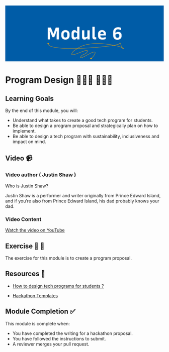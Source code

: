 ![Module 6 - Program Design](../assets/images/module-6.png)

# Program Design 👨🏾‍💻 👩🏾‍💻

## Learning Goals

By the end of this module, you will:
- Understand what takes to create a good tech program for students.
- Be able to design a program proposal and  strategically plan on how to implement.
- Be able to design a tech program with sustainability, inclusiveness and impact on mind.



## Video 📹

### Video author ( Justin Shaw )

Who is Justin Shaw?

Justin Shaw is a performer and writer originally from Prince Edward Island, and if you’re also from Prince Edward Island, his dad probably knows your dad. 

### Video Content

[Watch the video on YouTube](https://www.ted.com/talks/justin_shaw_how_to_plan_a_proposal)

## Exercise  📝 📖

The exercise for this module is to create a program proposal.

## Resources  📖

- [How to design tech programs for students ?](https://www.edutopia.org/article/how-design-tech-programs-prepare-students-future/)

- [Hackathon Templates](https://guide.mlh.io/general-information/creating-your-hackathon-schedule/general-mlh-tips)


## Module Completion ✅

This module is complete when:
-   You have completed the writing for a hackathon proposal.
-   You have followed the instructions to submit.
-   A reviewer merges your pull request.